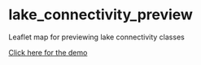 # lake_connectivity_preview
Leaflet map for previewing lake connectivity classes

[Click here for the demo](https://github.com/nicolejeansmith/lake_connectivity_preview/blob/master/lcc_leaflet.html)